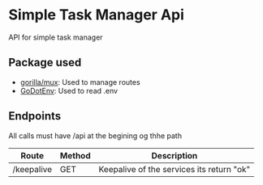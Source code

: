 # Simple Task Manager Api
API for simple task manager


## Package used
* [gorilla/mux](https://github.com/gorilla/mux): Used to manage routes
* [GoDotEnv](https://github.com/joho/godotenv): Used to read .env

## Endpoints
All calls must have /api at the begining og thhe path

|Route|Method|Description|
|--|--|---|
|/keepalive|GET|Keepalive of the services its return "ok"|
